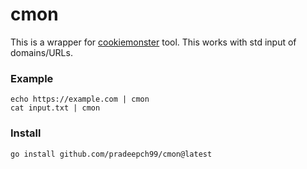 # cmon

This is a wrapper for [cookiemonster](https://github.com/iangcarroll/cookiemonster) tool. This works with std input of domains/URLs.

### Example
```
echo https://example.com | cmon
cat input.txt | cmon
```
### Install
```
go install github.com/pradeepch99/cmon@latest
```

